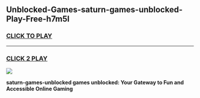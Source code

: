 
## Unblocked-Games-saturn-games-unblocked-Play-Free-h7m5l
<h3>
<a href="https://premium76.site?title=saturn-games-unblocked&ref=20M">CLICK TO PLAY</a></h3>
<hr>

<h3>
<a href="https://premium76.site?title=saturn-games-unblocked&ref=20M">CLICK 2 PLAY</a>
  
</h3>

<a href="https://premium76.site?title=saturn-games-unblocked&ref=19M"><img src="https://clearcache.store/games.png"></a>


**saturn-games-unblocked games unblocked: Your Gateway to Fun and Accessible Online Gaming**
